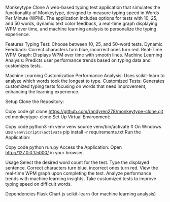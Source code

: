 Monkeytype Clone
A web-based typing test application that simulates the functionality of Monkeytype, designed to measure typing speed in Words Per Minute (WPM). The application includes options for tests with 10, 25, and 50 words, dynamic text color feedback, a real-time graph displaying WPM over time, and machine learning analysis to personalize the typing experience.

Features
Typing Test: Choose between 10, 25, and 50-word tests.
Dynamic Feedback: Correct characters turn blue, incorrect ones turn red.
Real-Time WPM Graph: Displays WPM over time with smooth lines.
Machine Learning Analysis: Predicts user performance trends based on typing data and customizes tests.

Machine Learning Customization
Performance Analysis: Uses scikit-learn to analyze which words took the longest to type.
Customized Tests: Generates customized typing tests focusing on words that need improvement, enhancing the learning experience.

Setup
Clone the Repository:


Copy code
git clone https://github.com/randyren278/monkeytype-clone.git
cd monkeytype-clone
Set Up Virtual Environment:


Copy code
python3 -m venv venv
source venv/bin/activate  # On Windows use `venv\Scripts\activate`
pip install -r requirements.txt
Run the Application:


Copy code
python run.py
Access the Application:
Open http://127.0.0.1:5000/ in your browser.

Usage
Select the desired word count for the test.
Type the displayed sentence. Correct characters turn blue, incorrect ones turn red.
View the real-time WPM graph upon completing the test.
Analyze performance trends with machine learning insights.
Take customized tests to improve typing speed on difficult words.

Dependencies
Flask
Chart.js
scikit-learn (for machine learning analysis)
